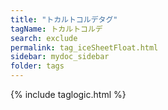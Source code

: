 ```yaml
---
title: "トカルトコルデタグ"
tagName: トカルトコルデ
search: exclude
permalink: tag_iceSheetFloat.html
sidebar: mydoc_sidebar
folder: tags
---
```

{% include taglogic.html %}
